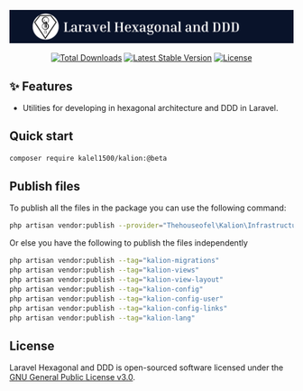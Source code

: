 <p align="center"><img src="./art/title3.png" alt="Laravel Hexagonal and DDD"></p>

<p align="center">
    <!-- <a href="https://github.com/kalel1500/kalion/actions/workflows/tests.yml"><img src="https://github.com/kalel1500/kalion/actions/workflows/tests.yml/badge.svg" alt="Build Status"></a> -->
    <a href="https://packagist.org/packages/kalel1500/kalion" target="_blank"><img src="https://img.shields.io/packagist/dt/kalel1500/kalion" alt="Total Downloads"></a>
    <a href="https://packagist.org/packages/kalel1500/kalion" target="_blank"><img src="https://img.shields.io/packagist/v/kalel1500/kalion" alt="Latest Stable Version"></a>
    <a href="https://packagist.org/packages/kalel1500/kalion" target="_blank"><img src="https://img.shields.io/packagist/l/kalel1500/kalion" alt="License"></a>
</p>

## ✨ Features

- Utilities for developing in hexagonal architecture and DDD in Laravel.

## Quick start

```bash
composer require kalel1500/kalion:@beta
```

## Publish files

To publish all the files in the package you can use the following command:

```bash
php artisan vendor:publish --provider="Thehouseofel\Kalion\Infrastructure\KalionServiceProvider"
```

Or else you have the following to publish the files independently

```bash
php artisan vendor:publish --tag="kalion-migrations"
php artisan vendor:publish --tag="kalion-views"
php artisan vendor:publish --tag="kalion-view-layout"
php artisan vendor:publish --tag="kalion-config"
php artisan vendor:publish --tag="kalion-config-user"
php artisan vendor:publish --tag="kalion-config-links"
php artisan vendor:publish --tag="kalion-lang"
```

## License

Laravel Hexagonal and DDD is open-sourced software licensed under the [GNU General Public License v3.0](LICENSE).
